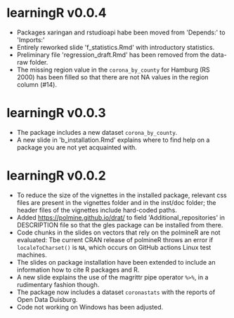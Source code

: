# learningR v0.0.4

- Packages xaringan and rstudioapi habe been moved from 'Depends:' to 'Imports:'
- Entirely reworked slide 'f_statistics.Rmd' with introductory statistics.
- Preliminary file 'regression_draft.Rmd' has been removed from the data-raw folder.
- The missing region value in the `corona_by_county` for Hamburg (RS 2000) has been filled so that there are not NA values in the region column (#14).

# learningR v0.0.3

- The package includes a new dataset `corona_by_county`.
- A new slide in 'b_installation.Rmd' explains where to find help on a package you are not yet acquainted with.

# learningR v0.0.2

- To reduce the size of the vignettes in the installed package, relevant css files are present in the vignettes folder and in the inst/doc folder; the header files of the vignettes include hard-coded paths.
- Added https://polmine.github.io/drat/ to field 'Additional_repositories' in DESCRIPTION file so that the gles package can be installed from there.
- Code chunks in the slides on vectors that rely on the polmineR are not evaluated: Tbe current CRAN release of polmineR throws an error if `localeToCharset()` is `NA`, which occurs on GitHub actions Linux test machines.
- The slides on package installation have been extended to include an information how to cite R packages and R.
- A new slide explains the use of the magrittr pipe operator `%>%`, in a rudimentary fashion though.
- The package now includes a dataset `coronastats` with the reports of Open Data Duisburg.
- Code not working on Windows has been adjusted.

